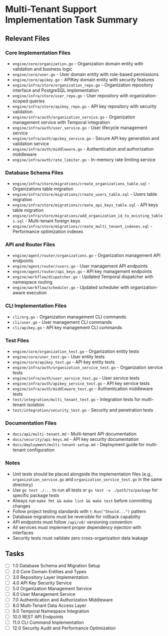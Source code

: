 # Multi-Tenant Support Implementation Task Summary

## Relevant Files

### Core Implementation Files

- `engine/core/organization.go` - Organization domain entity with validation and business logic
- `engine/core/user.go` - User domain entity with role-based permissions
- `engine/core/apikey.go` - APIKey domain entity with security features
- `engine/infra/store/organization_repo.go` - Organization repository interface and PostgreSQL implementation
- `engine/infra/store/user_repo.go` - User repository with organization-scoped queries
- `engine/infra/store/apikey_repo.go` - API key repository with security validation
- `engine/infra/auth/organization_service.go` - Organization management service with Temporal integration
- `engine/infra/auth/user_service.go` - User lifecycle management service
- `engine/infra/auth/apikey_service.go` - Secure API key generation and validation service
- `engine/infra/auth/middleware.go` - Authentication and authorization middleware
- `engine/infra/auth/rate_limiter.go` - In-memory rate limiting service

### Database Schema Files

- `engine/infra/store/migrations/create_organizations_table.sql` - Organizations table migration
- `engine/infra/store/migrations/create_users_table.sql` - Users table migration
- `engine/infra/store/migrations/create_api_keys_table.sql` - API keys table migration
- `engine/infra/store/migrations/add_organization_id_to_existing_tables.sql` - Multi-tenant foreign keys
- `engine/infra/store/migrations/create_multi_tenant_indexes.sql` - Performance optimization indexes

### API and Router Files

- `engine/agent/router/organizations.go` - Organization management API endpoints
- `engine/agent/router/users.go` - User management API endpoints
- `engine/agent/router/api_keys.go` - API key management endpoints
- `engine/workflow/dispatcher.go` - Updated Temporal dispatcher with namespace routing
- `engine/workflow/scheduler.go` - Updated scheduler with organization-aware execution

### CLI Implementation Files

- `cli/org.go` - Organization management CLI commands
- `cli/user.go` - User management CLI commands
- `cli/apikey.go` - API key management CLI commands

### Test Files

- `engine/core/organization_test.go` - Organization entity tests
- `engine/core/user_test.go` - User entity tests
- `engine/core/apikey_test.go` - API key entity tests
- `engine/infra/auth/organization_service_test.go` - Organization service tests
- `engine/infra/auth/user_service_test.go` - User service tests
- `engine/infra/auth/apikey_service_test.go` - API key service tests
- `engine/infra/auth/middleware_test.go` - Authentication middleware tests
- `test/integration/multi_tenant_test.go` - Integration tests for multi-tenant isolation
- `test/integration/security_test.go` - Security and penetration tests

### Documentation Files

- `docs/api/multi-tenant.md` - Multi-tenant API documentation
- `docs/security/api-keys.md` - API key security documentation
- `docs/deployment/multi-tenant-setup.md` - Deployment guide for multi-tenant configuration

### Notes

- Unit tests should be placed alongside the implementation files (e.g., `organization_service.go` and `organization_service_test.go` in the same directory)
- Use `go test ./...` to run all tests or `go test -v ./path/to/package` for specific package tests
- Always run `make fmt && make lint && make test` before committing changes
- Follow project testing standards with `t.Run("Should...")` pattern
- Database migrations must be reversible for rollback capability
- API endpoints must follow `/api/v0/` versioning convention
- All services must implement proper dependency injection with interfaces
- Security tests must validate zero cross-organization data leakage

## Tasks

- [ ] 1.0 Database Schema and Migration Setup
- [ ] 2.0 Core Domain Entities and Types
- [ ] 3.0 Repository Layer Implementation
- [ ] 4.0 API Key Security Service
- [ ] 5.0 Organization Management Service
- [ ] 6.0 User Management Service
- [ ] 7.0 Authentication and Authorization Middleware
- [ ] 8.0 Multi-Tenant Data Access Layer
- [ ] 9.0 Temporal Namespace Integration
- [ ] 10.0 REST API Endpoints
- [ ] 11.0 CLI Command Implementation
- [ ] 12.0 Security Audit and Performance Optimization
